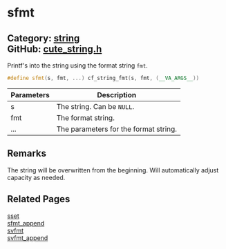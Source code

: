 [](../header.md ':include')

# sfmt

Category: [string](/api_reference?id=string)  
GitHub: [cute_string.h](https://github.com/RandyGaul/cute_framework/blob/master/include/cute_string.h)  
---

Printf's into the string using the format string `fmt`.

```cpp
#define sfmt(s, fmt, ...) cf_string_fmt(s, fmt, (__VA_ARGS__))
```

Parameters | Description
--- | ---
s | The string. Can be `NULL`.
fmt | The format string.
... | The parameters for the format string.

## Remarks

The string will be overwritten from the beginning. Will automatically adjust capacity as needed.

## Related Pages

[sset](/string/sset.md)  
[sfmt_append](/string/sfmt_append.md)  
[svfmt](/string/svfmt.md)  
[svfmt_append](/string/svfmt_append.md)  

